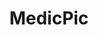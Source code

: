 ---
hackday: 05-cambridge
summary: ''
team:
- '@vishv19'
- '@meredydd'
- '@norev517'
- '@PsychOrBust'
title: MedicPic
---